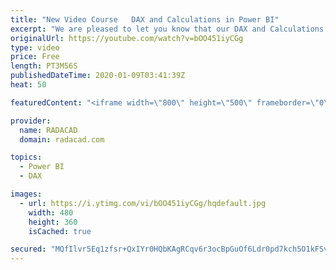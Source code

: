 ```yaml
---
title: "New Video Course   DAX and Calculations in Power BI"
excerpt: "We are pleased to let you know that our DAX and Calculations in Power BI video course is now available. This course, like many other video courses we offer, is part of the Power BI from Rookie to Rock Star training. This is a course to consider if you need to create calculations for adding more analytics"
originalUrl: https://youtube.com/watch?v=bOO451iyCGg
type: video
price: Free
length: PT3M56S
publishedDateTime: 2020-01-09T03:41:39Z
heat: 50

featuredContent: "<iframe width=\"800\" height=\"500\" frameborder=\"0\" src=\"https://www.youtube.com/embed/bOO451iyCGg\" allow=\"accelerometer; autoplay; encrypted-media; gyroscope; picture-in-picture\" allowfullscreen></iframe>"

provider:
  name: RADACAD
  domain: radacad.com

topics:
  - Power BI
  - DAX

images:
  - url: https://i.ytimg.com/vi/bOO451iyCGg/hqdefault.jpg
    width: 480
    height: 360
    isCached: true

secured: "MQfIlvr5Eq1zfsr+QxIYr0HQbKAgRCqv6r3ocBpGuOf6Ldr0pd7kch5O1kFSvFFN4I6TTeAwU4Ws4Zi69kKnWnH1g3YuhRLNdUTv7HQItcp+80H8pqqFMTlgp50vXHPy3RhQpfRiq6/Y0xhs5EBq55u3Jj9ODpD5ok5LNKJfAsNsKum3k56azGltSzZU5SRLtxIw1Q/4qubVw145djbi05Gif1GbEqFVTZTcEPQDLuMFP6OjJ+ewGlomw5zeZZhe6z0GwN+UDItyVJU1SnoaQR3rlm6Im29WyAf/5XYndBdgukPyUk0MSFODBiTPa5nBtwFNp/j8kAbqyimRwjifKgm7Inu+4TYa2KcQ/WCsjcW20h2AEY2WwkzgTEo5b8xVcCg5/puWBu1sGgh7L//OjwIQP7/LgE3in7pdVvlHGQ4=;qHuP7iz5krmv1H0gZxk9PA=="
---
```


